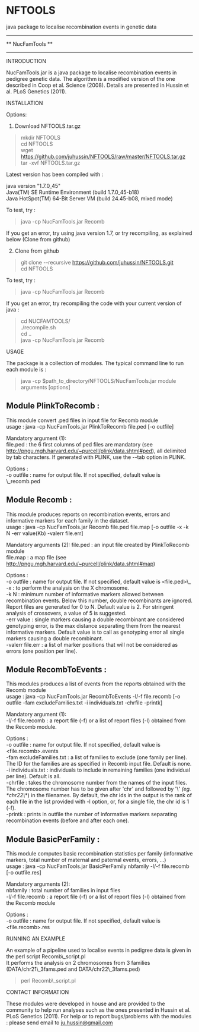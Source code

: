 # NFTOOLS
java package to localise recombination events in genetic data


*************************
**     NucFamTools     **
*************************




INTRODUCTION

NucFamTools.jar is a java package to localise recombination events in pedigree genetic data. The algorithm is a modified version of the one described in Coop et al. Science (2008). Details are presented in Hussin et al. PLoS Genetics (2011).



INSTALLATION

Options:

1) Download NFTOOLS.tar.gz

> mkdir NFTOOLS  
> cd NFTOOLS  
> wget https://github.com/juhussin/NFTOOLS/raw/master/NFTOOLS.tar.gz  
> tar -xvf NFTOOLS.tar.gz  

Latest version has been compiled with :

java version "1.7.0_45"  
Java(TM) SE Runtime Environment (build 1.7.0_45-b18)  
Java HotSpot(TM) 64-Bit Server VM (build 24.45-b08, mixed mode)  

To test, try :

> java -cp NucFamTools.jar Recomb

If you get an error, try using java version 1.7, or try recompiling, as explained below (Clone from github)


2) Clone from github

> git clone --recursive https://github.com/juhussin/NFTOOLS.git  
> cd NFTOOLS  

To test, try :

> java -cp NucFamTools.jar Recomb

If you get an error, try recompiling the code with your current version of java :

> cd NUCFAMTOOLS/  
> ./recompile.sh  
> cd ..  
> java -cp NucFamTools.jar Recomb  



USAGE

The package is a collection of modules. The typical command line to run each module is :

> java -cp $path_to_directory/NFTOOLS/NucFamTools.jar module arguments [options]


Module PlinkToRecomb :
--------------------
This module convert .ped files in input file for Recomb module   
 usage : java -cp NucFamTools.jar PlinkToRecomb file.ped [-o outfile]

Mandatory argument (1):  
 file.ped : the 6 first columns of ped files are mandatory (see http://pngu.mgh.harvard.edu/~purcell/plink/data.shtml#ped), all delimited by tab characters. If generated with PLINK, use the --tab option in PLINK.  

Options :  
 -o outfile : name for output file. If not specified, default value is <file>\\_recomb.ped  
 


Module Recomb :
-------------
This module produces reports on recombination events, errors and informative markers for each family in the dataset.  
 usage : java -cp NucFamTools.jar Recomb file.ped file.map [-o outfile -x -k N -err value(Kb) -valerr file.err]

Mandatory arguments (2):
 file.ped : an input file created by PlinkToRecomb module  
 file.map : a map file (see http://pngu.mgh.harvard.edu/~purcell/plink/data.shtml#map)  

Options :  
 -o outfile : name for output file. If not specified, default value is <file.ped>\\_   
 -x : to perform the analysis on the X chromosome.  
 -k N : minimum number of informative markers allowed between recombination events. Below this number, double recombinants are ignored. Report files are generated for 0 to N. Default value is 2. For stringent analysis of crossovers, a value of 5 is suggested.  
 -err value : single markers causing a double recombinant are considered genotyping error, <value> is the max distance separating them from the nearest informative markers. Default value is to call as genotyping error all single markers causing a double recombinant.  
 -valerr file.err : a list of marker positions that will not be considered as errors (one position per line).  


Module RecombToEvents :
---------------------
This modules produces a list of events from the reports obtained with the Recomb module  
 usage : java -cp NucFamTools.jar RecombToEvents -l/-f file.recomb [-o outfile -fam excludeFamilies.txt -i individuals.txt -chrfile -printk]

Mandatory argument (1):  
 -l/-f file.recomb : a report file (-f) or a list of report files (-l) obtained from the Recomb module.

Options :  
 -o outfile : name for output file. If not specified, default value is <file.recomb>.events  
 -fam excludeFamilies.txt : a list of families to exclude (one family per line). The ID for the families are as specified in Recomb input file. Default is none.  
 -i individuals.txt : individuals to include in remaining families (one individual per line). Default is all.  
 -chrfile : takes the chromosome number from the names of the input files. The chromosome number has to be given after 'chr' and followed by '\\_' (eg. *chr22\\_*) in the filenames. By default, the chr ids in the output is the rank of each file in the list provided with -l option, or, for a single file, the chr id is 1 (-f).   
 -printk : prints in outfile the number of informative markers separating recombination events (before and after each one).  



Module BasicPerFamily :
---------------------
This module computes basic recombination statistics per family (informative markers, total number of maternal and paternal events, errors, ...)  
 usage : java -cp NucFamTools.jar BasicPerFamily nbfamily -l/-f file.recomb [-o outfile.res]

Mandatory arguments (2):  
 nbfamily : total number of families in input files  
 -l/-f file.recomb : a report file (-f) or a list of report files (-l) obtained from the Recomb module  

Options :  
 -o outfile : name for output file. If not specified, default value is <file.recomb>.res




RUNNING AN EXAMPLE

An example of a pipeline used to localise events in pedigree data is given in the perl script Recomb\\_script.pl  
It performs the analysis on 2 chromosomes from 3 families (DATA/chr21\\_3fams.ped and DATA/chr22\\_3fams.ped)  

> perl Recomb\\_script.pl




CONTACT INFORMATION

These modules were developed in house and are provided to the community to help run analyses such as the ones presented in Hussin et al. PLoS Genetics (2011). For help or to report bugs/problems with the modules : please send email to ju.hussin@gmail.com

